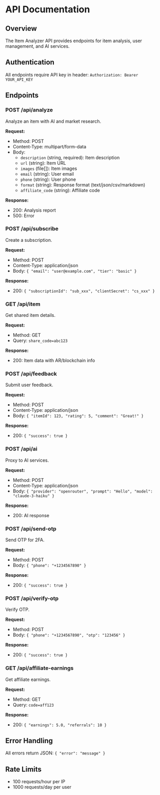 # API Documentation

## Overview

The Item Analyzer API provides endpoints for item analysis, user management, and AI services.

## Authentication

All endpoints require API key in header: `Authorization: Bearer YOUR_API_KEY`

## Endpoints

### POST /api/analyze
Analyze an item with AI and market research.

**Request:**
- Method: POST
- Content-Type: multipart/form-data
- Body:
  - `description` (string, required): Item description
  - `url` (string): Item URL
  - `images` (file[]): Item images
  - `email` (string): User email
  - `phone` (string): User phone
  - `format` (string): Response format (text/json/csv/markdown)
  - `affiliate_code` (string): Affiliate code

**Response:**
- 200: Analysis report
- 500: Error

### POST /api/subscribe
Create a subscription.

**Request:**
- Method: POST
- Content-Type: application/json
- Body: `{ "email": "user@example.com", "tier": "basic" }`

**Response:**
- 200: `{ "subscriptionId": "sub_xxx", "clientSecret": "cs_xxx" }`

### GET /api/item
Get shared item details.

**Request:**
- Method: GET
- Query: `share_code=abc123`

**Response:**
- 200: Item data with AR/blockchain info

### POST /api/feedback
Submit user feedback.

**Request:**
- Method: POST
- Content-Type: application/json
- Body: `{ "itemId": 123, "rating": 5, "comment": "Great!" }`

**Response:**
- 200: `{ "success": true }`

### POST /api/ai
Proxy to AI services.

**Request:**
- Method: POST
- Content-Type: application/json
- Body: `{ "provider": "openrouter", "prompt": "Hello", "model": "claude-3-haiku" }`

**Response:**
- 200: AI response

### POST /api/send-otp
Send OTP for 2FA.

**Request:**
- Method: POST
- Body: `{ "phone": "+1234567890" }`

**Response:**
- 200: `{ "success": true }`

### POST /api/verify-otp
Verify OTP.

**Request:**
- Method: POST
- Body: `{ "phone": "+1234567890", "otp": "123456" }`

**Response:**
- 200: `{ "success": true }`

### GET /api/affiliate-earnings
Get affiliate earnings.

**Request:**
- Method: GET
- Query: `code=aff123`

**Response:**
- 200: `{ "earnings": 5.0, "referrals": 10 }`

## Error Handling

All errors return JSON: `{ "error": "message" }`

## Rate Limits

- 100 requests/hour per IP
- 1000 requests/day per user